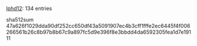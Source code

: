 [lphd12](https://www.github.com/lphd12): 134 entries

sha512sum
47a626f1029dda90df252cc650df43a5091907ec4b3cff1fffe2ec6445f4f006266561b26c8b97b8b67c9a897fc5d9e396f8e3bbdd4da6592305fea1d7e19111
